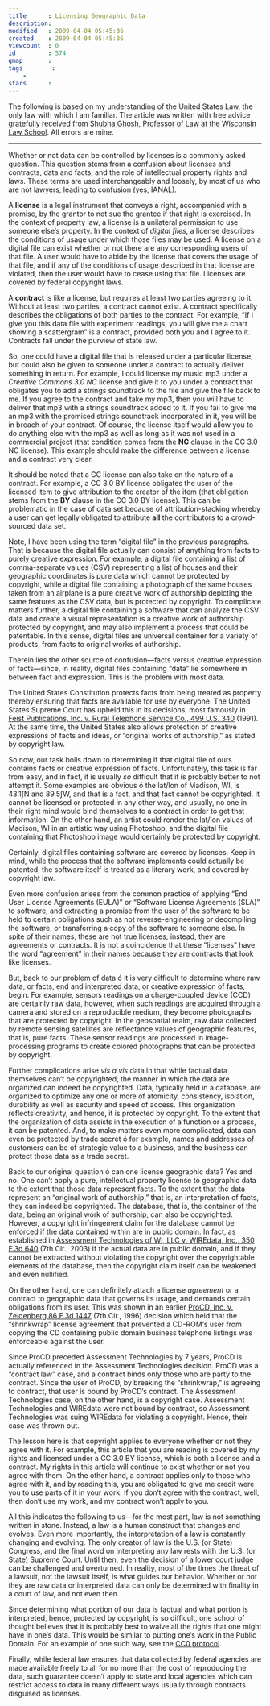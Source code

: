 ```yaml
---
title      : Licensing Geographic Data
description: 
modified   : 2009-04-04 05:45:36
created    : 2009-04-04 05:45:36
viewcount  : 0
id         : 574
gmap       : 
tags        :
    - 
stars      : 
---
```


The following is based on my understanding of the United States Law, the only law with which I am familiar. The article was written with free advice gratefully received from [Shubha Ghosh, Professor of Law at the Wisconsin Law School](http://law.wisc.edu/profiles/ghosh7@wisc.edu). All errors are mine.

----

Whether or not data can be controlled by licenses is a commonly asked question. This question stems from a confusion about licenses and contracts, data and facts, and the role of intellectual property rights and laws. These terms are used interchangeably and loosely, by most of us who are not lawyers, leading to confusion (yes, IANAL).

A **license** is a legal instrument that conveys a right, accompanied with a promise, by the grantor to not sue the grantee if that right is exercised. In the context of property law, a license is a unilateral permission to use someone else‘s property. In the context of *digital files*, a license describes the conditions of usage under which those files may be used. A license on a digital file can exist whether or not there are any corresponding users of that file. A user would have to abide by the license that covers the usage of that file, and if any of the conditions of usage described in that license are violated, then the user would have to cease using that file. Licenses are covered by federal copyright laws.

A **contract** is like a license, but requires at least two parties agreeing to it. Without at least two parties, a contract cannot exist. A contract specifically describes the obligations of both parties to the contract. For example, “If I give you this data file with experiment readings, you will give me a chart showing a scattergram” is a contract, provided both you and I agree to it. Contracts fall under the purview of state law.

So, one could have a digital file that is released under a particular license, but could also be given to someone under a contract to actually deliver something in return. For example, I could license my music mp3  under a *Creative Commons 3.0 NC* license and give it to you under a contract that obligates you to add a strings soundtrack to the file and give the file back to me. If you agree to the contract and take my mp3, then you will have to deliver that mp3 with a strings soundtrack added to it. If you fail to give me an mp3 with the promised strings soundtrack incorporated in it, you will be in breach of your contract. Of course, the license itself would allow you to do anything else with the mp3 as well as long as it was not used in a commercial project (that condition comes from the **NC** clause in the CC 3.0 NC license). This example should make the difference between a license and a contract very clear.

It should be noted that a CC license can also take on the nature of a contract. For example, a CC 3.0 BY license obligates the user of the licensed item to give attribution to the creator of the item (that obligation stems from the **BY** clause in the CC 3.0 BY license). This can be problematic in the case of data set because of attribution-stacking whereby a user can get legally obligated to attribute **all** the contributors to a crowd-sourced data set.

Note, I have been using the term “digital file” in the previous paragraphs. That is because the digital file actually can consist of  anything from facts to purely creative expression. For example, a digital file containing a list of comma-separate values (CSV) representing a list of houses and their geographic coordinates is pure data which cannot be protected by copyright, while a digital file containing a photograph of the same houses taken from an airplane is a pure creative work of authorship depicting the same features as the CSV data, but is protected by copyright. To complicate matters further, a digital file containing a software that can analyze the CSV data and create a visual representation is a creative work of authorship protected by copyright, and may also implement a process that could be patentable. In this sense, digital files are universal container for a variety of products, from facts to original works of authorship.

Therein lies the other source of confusion—facts versus creative expression of facts—since, in reality, digital files containing “data” lie somewhere in between fact and expression. This is the problem with most data.

The United States Constitution protects facts from being treated as property thereby ensuring that facts are available for use by everyone. The United States Supreme Court has upheld this in its decisions, most famously in [Feist Publications, Inc. v. Rural Telephone Service Co., 499 U.S. 340](http://www.law.cornell.edu/copyright/cases/499_US_340.htm) (1991). At the same time, the United States also allows protection of creative expressions of facts and ideas, or “original works of authorship,” as stated by copyright law.

So now, our task boils down to determining if that digital file of ours contains facts or creative expression of facts. Unfortunately, this task is far from easy, and in fact, it is usually *so* difficult that it is probably better to not attempt it. Some examples are obvious ó the lat/lon of Madison, WI, is 43.1∫N and 89.5∫W, and that is a fact, and that fact cannot be copyrighted. It cannot be licensed or protected in any other way, and usually, no one in their right mind would bind themselves to a contract in order to get that information. On the other hand, an artist could render the lat/lon values of Madison, WI in an artistic way using Photoshop, and the digital file containing that Photoshop image would certainly be protected by copyright.

Certainly, digital files containing software are covered by licenses. Keep in mind, while the process that the software implements could actually be patented,  the software itself is treated as a literary work, and covered by copyright law.

Even more confusion arises from the common practice of applying “End User License Agreements (EULA)” or “Software License Agreements (SLA)” to software,  and extracting a promise from the user of the software to be held to certain obligations such as not reverse-engineering or decompiling the software, or transferring a copy of the software to someone else. In spite of their names, these are not true licenses; instead, they are agreements or contracts. It is not a coincidence that these “licenses” have the word “agreement” in their names because they are contracts that look like licenses.

But, back to our problem of data ó it is very difficult to determine where raw data, or facts, end and interpreted data, or creative expression of facts, begin. For example, sensors readings on a charge-coupled device (CCD) are certainly raw data, however, when such readings are acquired through a camera and stored on a reproducible medium, they become photographs that are protected by copyright. In the geospatial realm, raw data collected by remote sensing satellites are reflectance values of geographic features, that is, pure facts. These sensor readings are processed in image-processing programs to create colored photographs that can be protected by copyright.

Further complications arise *vis a vis* data in that while factual data themselves can‘t be copyrighted, the manner in which the data are organized can indeed be copyrighted. Data, typically held in a database, are organized to optimize any one or more of atomicity, consistency, isolation, durability as well as security and speed of access. This organization reflects creativity, and hence, it is protected by copyright. To the extent that the organization of data assists in the execution of a function or a process, it can be patented. And, to make matters even more complicated, data can even be protected by trade secret ó for example, names and addresses of customers can be of strategic value to a business, and the business can protect those data as a trade secret.

Back to our original question ó can one license geographic data? Yes and no. One can‘t apply a pure, intellectual property license to geographic data to the extent that those data represent facts. To the extent that the data represent an “original work of authorship,” that is, an interpretation of facts, they can indeed be copyrighted. The database, that is, the container of the data, being an original work of authorship, can also be copyrighted. However, a copyright infringement claim for the database cannot be enforced if the data contained within are in public domain. In fact, as established in [Assessment Technologies of WI, LLC v. WIREdata, Inc., 350 F.3d 640](http://www.ca7.uscourts.gov/fdocs/docs.fwx?caseno=03-2061&submit=showdkt&yr=03&num=2061.PD) (7th Cir., 2003) if the actual data are in public domain, and if they cannot be extracted without violating the copyright over the copyrightable elements of the database, then the copyright claim itself can be weakened and even nullified.

On the other hand, one can definitely attach a license *agreement* or a contract to geographic data that governs its usage, and demands certain obligations from its user. This was shown in an earlier [ProCD, Inc. v. Zeidenberg 86 F.3d 1447](http://caselaw.lp.findlaw.com/cgi-bin/getcase.pl?court=7th&navby=docket&no=961139) (7th Cir., 1996) decision which held that the “shrinkwrap” license agreement that prevented a CD-ROM‘s user from copying the CD containing public domain business telephone listings was enforceable against the user. 

Since ProCD preceded Assessment Technologies by 7 years, ProCD is actually referenced in the Assessment Technologies decision. ProCD was a “contract law” case, and a contract binds only those who are party to the contract. Since the user of ProCD, by breaking the “shrinkwrap,” is agreeing to contract, that user is bound by ProCD‘s contract. The Assessment Technologies case, on the other hand, is a copyright case. Assessment Technologies and WIREdata were not bound by contract, so Assessment Technologies was suing WIREdata for violating a copyright. Hence, their case was thrown out.

The lesson here is that copyright applies to everyone whether or not they agree with it. For example, this article that you are reading is covered by my rights and licensed under a CC 3.0 BY license, which is both a license and a contract. My rights in this article will continue to exist whether or not you agree with them. On the other hand, a contract applies only to those who agree with it, and by reading this, you are obligated to give me credit were you to use parts of it in your work. If you don‘t agree with the contract, well, then don‘t use my work, and my contract won‘t apply to you.

All this indicates the following to us—for the most part, law is not something written in stone. Instead, a law is a human construct that changes and evolves. Even more importantly, the interpretation of a law is constantly changing and evolving. The only creator of law is the U.S. (or State) Congress, and the final word on interpreting any law rests with the U.S. (or State) Supreme Court. Until then, even the decision of a lower court judge can be challenged and overturned. In reality, most of the times the threat of a lawsuit, not the lawsuit itself, is what guides our behavior. Whether or not they are raw data or interpreted data can only be determined with finality in a court of law, and not even then.

Since determining what portion of our data is factual and what portion is interpreted, hence, protected by copyright, is so difficult, one school of thought believes that it is probably best to waive all the rights that one might have in one‘s data. This would be similar to putting one‘s work in the Public Domain. For an example of one such way, see the [CC0 protocol](http://wiki.creativecommons.org/CC0).

Finally, while federal law ensures that data collected by federal agencies are made available freely to all for no more than the cost of reproducing the data, such guarantee doesn‘t apply to state and local agencies which can restrict access to data in many different ways usually through contracts disguised as licenses.

